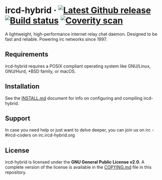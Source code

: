 ircd-hybrid
&middot;
[![Latest Github release](https://img.shields.io/github/v/tag/ircd-hybrid/ircd-hybrid?color=425158&style=flat-square)](https://github.com/ircd-hybrid/ircd-hybrid/tags)
[![Build status](https://img.shields.io/github/workflow/status/ircd-hybrid/ircd-hybrid/CI/8.2.x?color=425158&style=flat-square)](https://github.com/ircd-hybrid/ircd-hybrid/actions/workflows/ci.yml)
[![Coverity scan](https://img.shields.io/coverity/scan/ircd-hybrid-ircd-hybrid?color=425158&style=flat-square)](https://scan.coverity.com/projects/ircd-hybrid-ircd-hybrid)
=====
A lightweight, high-performance internet relay chat daemon. Designed to be fast and reliable. Powering irc networks since 1997.


## Requirements
ircd-hybrid requires a POSIX compliant operating system like GNU/Linux, GNU/Hurd, *BSD family, or macOS.

## Installation
See the [INSTALL.md](INSTALL.md) document for info on configuring and compiling ircd-hybrid.


## Support
In case you need help or just want to delve deeper, you can join us on irc - #ircd-coders on irc.ircd-hybrid.org


## License
ircd-hybrid is licensed under the **GNU General Public License v2.0**. A complete version of the license is available in the [COPYING.md](COPYING.md) file in this repository.
